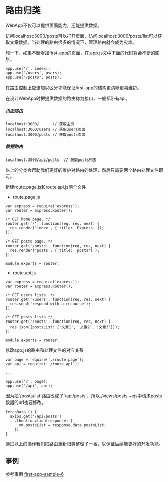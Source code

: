 # 路由归类

WebApp不仅可以提供页面能力，还能提供数据。

访问localhost:3000/posts可以打开页面，访问localhost:3000/posts/list可以获取文章数据。当处理的路由很多的情况下，管理路由就会成为灾难。

想一下，如果不断增加first-app的页面，在.app.js文中下面的代码将会不断的膨胀。

```
app.use('/', index);
app.use('/users', users);
app.use('/posts', posts);
```

在路由控制上应该加以区分才能保证first-app的结构更清晰更易维护。

在设计WebApp时把提供数据的路由称为接口，一般都带有api。

##### 页面路由

```
localhost:3000/      // 获取主页
localhost:3000/users // 获取users页面
localhost:3000/posts // 获取posts页面
```

##### 数据路由

```
localhost:3000/api/posts  // 获取posts列表
```

以上的分类会帮助我们更好的维护对路由的处理，然后只需要两个路由处理文件即可。

新建route.page.js和route.api.js两个文件

* route.page.js

```
var express = require('express');
var router = express.Router();

/* GET home page. */
router.get('/', function(req, res, next) {
  res.render('index', { title: 'Express' });
});

/* GET posts page. */
router.get('/posts', function(req, res, next) {
  res.render('posts', { title: 'posts'} );
});

module.exports = router;
```

* route.api.js

```
var express = require('express');
var router = express.Router();

/* GET users lists. */
router.get('/users', function(req, res, next) {
  res.send('respond with a resource');
});

/* GET posts lists */
router.get('/posts', function(req, res, next) {
  res.json({postsList: ['文章1', '文章2', '文章3']});
})

module.exports = router;
```

修改app.js的路由和处理文件的对应关系

```
var page = require('./route.page');
var api = require('./route.api');

...

app.use('/', page);
app.use('/api', api);
```

因为把'/posts/list'路由改成了'/api/posts'，所以./views/posts.~ejs中请求posts数据的url也要修改。

```
fetchData () {
  axios.get('/api/posts')
    .then(function(response) {
      vm.postsList = response.data.postsList;
    })
}
```

通过以上的操作我们把路由重新归类整理了一番，以保证后续能更好的开发功能。

## 事例

参考事例 [first-app-sample-6](https://github.com/xugy0926/learn-webapp-sample/tree/master/first-app-sample-6)

